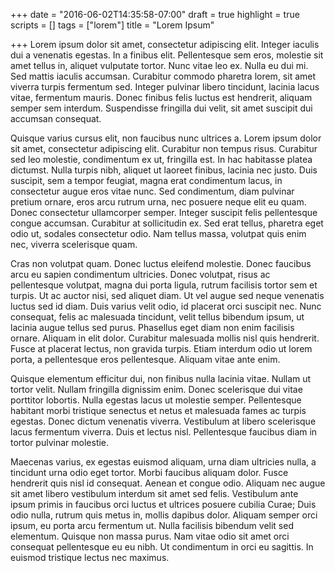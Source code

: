 +++
date = "2016-06-02T14:35:58-07:00"
draft = true
highlight = true
scripts = []
tags = ["lorem"]
title = "Lorem Ipsum"

+++
Lorem ipsum dolor sit amet, consectetur adipiscing elit. Integer iaculis dui a venenatis egestas. In a finibus elit. Pellentesque sem eros, molestie sit amet tellus in, aliquet vulputate tortor. Nunc vitae leo ex. Nulla eu dui mi. Sed mattis iaculis accumsan. Curabitur commodo pharetra lorem, sit amet viverra turpis fermentum sed. Integer pulvinar libero tincidunt, lacinia lacus vitae, fermentum mauris. Donec finibus felis luctus est hendrerit, aliquam semper sem interdum. Suspendisse fringilla dui velit, sit amet suscipit dui accumsan consequat.

Quisque varius cursus elit, non faucibus nunc ultrices a. Lorem ipsum dolor sit amet, consectetur adipiscing elit. Curabitur non tempus risus. Curabitur sed leo molestie, condimentum ex ut, fringilla est. In hac habitasse platea dictumst. Nulla turpis nibh, aliquet ut laoreet finibus, lacinia nec justo. Duis suscipit, sem a tempor feugiat, magna erat condimentum lacus, in consectetur augue eros vitae nunc. Sed condimentum, diam pulvinar pretium ornare, eros arcu rutrum urna, nec posuere neque elit eu quam. Donec consectetur ullamcorper semper. Integer suscipit felis pellentesque congue accumsan. Curabitur at sollicitudin ex. Sed erat tellus, pharetra eget odio ut, sodales consectetur odio. Nam tellus massa, volutpat quis enim nec, viverra scelerisque quam.

Cras non volutpat quam. Donec luctus eleifend molestie. Donec faucibus arcu eu sapien condimentum ultricies. Donec volutpat, risus ac pellentesque volutpat, magna dui porta ligula, rutrum facilisis tortor sem et turpis. Ut ac auctor nisi, sed aliquet diam. Ut vel augue sed neque venenatis luctus sed id diam. Duis varius velit odio, id placerat orci suscipit nec. Nunc consequat, felis ac malesuada tincidunt, velit tellus bibendum ipsum, ut lacinia augue tellus sed purus. Phasellus eget diam non enim facilisis ornare. Aliquam in elit dolor. Curabitur malesuada mollis nisl quis hendrerit. Fusce at placerat lectus, non gravida turpis. Etiam interdum odio ut lorem porta, a pellentesque eros pellentesque. Aliquam vitae ante enim.

Quisque elementum efficitur dui, non finibus nulla lacinia vitae. Nullam ut tortor velit. Nullam fringilla dignissim enim. Donec scelerisque dui vitae porttitor lobortis. Nulla egestas lacus ut molestie semper. Pellentesque habitant morbi tristique senectus et netus et malesuada fames ac turpis egestas. Donec dictum venenatis viverra. Vestibulum at libero scelerisque lacus fermentum viverra. Duis et lectus nisl. Pellentesque faucibus diam in tortor pulvinar molestie.

Maecenas varius, ex egestas euismod aliquam, urna diam ultricies nulla, a tincidunt urna odio eget tortor. Morbi faucibus aliquam dolor. Fusce hendrerit quis nisl id consequat. Aenean et congue odio. Aliquam nec augue sit amet libero vestibulum interdum sit amet sed felis. Vestibulum ante ipsum primis in faucibus orci luctus et ultrices posuere cubilia Curae; Duis odio nulla, rutrum quis metus in, mollis dapibus dolor. Aliquam semper orci ipsum, eu porta arcu fermentum ut. Nulla facilisis bibendum velit sed elementum. Quisque non massa purus. Nam vitae odio sit amet orci consequat pellentesque eu eu nibh. Ut condimentum in orci eu sagittis. In euismod tristique lectus nec maximus.
